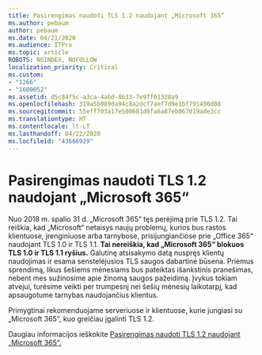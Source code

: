 ```yaml
---
title: Pasirengimas naudoti TLS 1.2 naudojant „Microsoft 365“
ms.author: pebaum
author: pebaum
ms.date: 04/21/2020
ms.audience: ITPro
ms.topic: article
ROBOTS: NOINDEX, NOFOLLOW
localization_priority: Critical
ms.custom:
- "1266"
- "1600052"
ms.assetid: d5c84f5c-a3ca-4abd-8633-7e9ff01328a9
ms.openlocfilehash: 319a5b089da94c8a2dcf7aef7d9e1bf791490d08
ms.sourcegitcommit: 55eff703a17e500681d8fa6a87eb067019ade3cc
ms.translationtype: HT
ms.contentlocale: lt-LT
ms.lasthandoff: 04/22/2020
ms.locfileid: "43666929"
---
```

# <a name="prepare-for-use-of-tls-12-in-microsoft-365"></a>Pasirengimas naudoti TLS 1.2 naudojant „Microsoft 365“

Nuo 2018 m. spalio 31 d. „Microsoft 365“ tęs perėjimą prie TLS 1.2. Tai reiškia, kad „Microsoft“ netaisys naujų problemų, kurios bus rastos klientuose, įrenginiuose arba tarnybose, prisijungiančiose prie „Office 365“ naudojant TLS 1.0 ir TLS 1.1. **Tai nereiškia, kad „Microsoft 365“ blokuos TLS 1.0 ir TLS 1.1 ryšius.** Galutinę atsisakymo datą nuspręs klientų naudojimas ir esama senstelėjusios TLS saugos dabartinė būsena. Priėmus sprendimą, likus šešiems mėnesiams bus pateiktas išankstinis pranešimas, nebent mes sužinosime apie žinomą saugos pažeidimą. Įvykus tokiam atvejui, turėsime veikti per trumpesnį nei šešių mėnesių laikotarpį, kad apsaugotume tarnybas naudojančius klientus.
  
Primygtinai rekomenduojame serveriuose ir klientuose, kurie jungiasi su „Microsoft 365“, kuo greičiau įgalinti TLS 1.2.
  
Daugiau informacijos ieškokite [Pasirengimas naudoti TLS 1.2 naudojant „Microsoft 365“.](https://support.microsoft.com/help/4057306/preparing-for-tls-1-2-in-office-365)
  